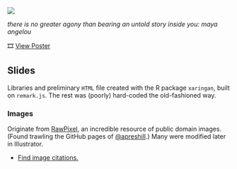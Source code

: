 ![](css/images/NEW.png)

_there is no greater agony than bearing an untold story inside you: maya angelou_

🎞️ [View Poster](https://ledelaney.org/talks/2022dtr/)

## Slides

Libraries and preliminary `HTML` file created with the R package `xaringan`, built on `remark.js`. The rest was (poorly) hard-coded the old-fashioned way.

### Images

Originate from [RawPixel](https://www.rawpixel.com/category/53/public-domain), an incredible resource of public domain images. (Found trawling the GitHub pages of [@apreshill](https://github.com/apreshill).) Many were modified later in Illustrator.

+ [Find image citations.](https://www.rawpixel.com/image/)
